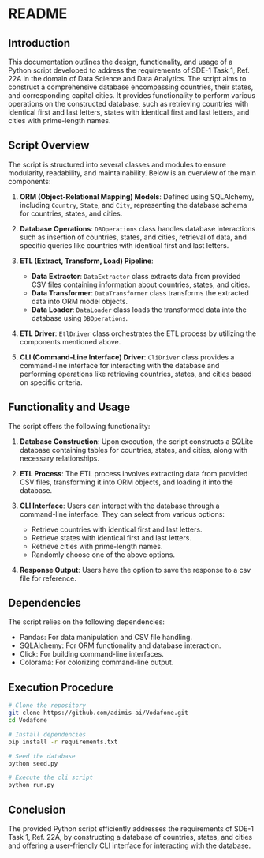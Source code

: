 # README

## Introduction
This documentation outlines the design, functionality, and usage of a Python script developed to address the requirements of SDE-1 Task 1, Ref. 22A in the domain of Data Science and Data Analytics. The script aims to construct a comprehensive database encompassing countries, their states, and corresponding capital cities. It provides functionality to perform various operations on the constructed database, such as retrieving countries with identical first and last letters, states with identical first and last letters, and cities with prime-length names.

## Script Overview
The script is structured into several classes and modules to ensure modularity, readability, and maintainability. Below is an overview of the main components:

1. **ORM (Object-Relational Mapping) Models**: Defined using SQLAlchemy, including `Country`, `State`, and `City`, representing the database schema for countries, states, and cities.

2. **Database Operations**: `DBOperations` class handles database interactions such as insertion of countries, states, and cities, retrieval of data, and specific queries like countries with identical first and last letters.

3. **ETL (Extract, Transform, Load) Pipeline**:
   - **Data Extractor**: `DataExtractor` class extracts data from provided CSV files containing information about countries, states, and cities.
   - **Data Transformer**: `DataTransformer` class transforms the extracted data into ORM model objects.
   - **Data Loader**: `DataLoader` class loads the transformed data into the database using `DBOperations`.

4. **ETL Driver**: `EtlDriver` class orchestrates the ETL process by utilizing the components mentioned above.

5. **CLI (Command-Line Interface) Driver**: `CliDriver` class provides a command-line interface for interacting with the database and performing operations like retrieving countries, states, and cities based on specific criteria.

## Functionality and Usage
The script offers the following functionality:

1. **Database Construction**: Upon execution, the script constructs a SQLite database containing tables for countries, states, and cities, along with necessary relationships.

2. **ETL Process**: The ETL process involves extracting data from provided CSV files, transforming it into ORM objects, and loading it into the database.

3. **CLI Interface**: Users can interact with the database through a command-line interface. They can select from various options:
   - Retrieve countries with identical first and last letters.
   - Retrieve states with identical first and last letters.
   - Retrieve cities with prime-length names.
   - Randomly choose one of the above options.

4. **Response Output**: Users have the option to save the response to a csv file for reference.

## Dependencies
The script relies on the following dependencies:
- Pandas: For data manipulation and CSV file handling.
- SQLAlchemy: For ORM functionality and database interaction.
- Click: For building command-line interfaces.
- Colorama: For colorizing command-line output.

## Execution Procedure

```bash
# Clone the repository
git clone https://github.com/adimis-ai/Vodafone.git
cd Vodafone

# Install dependencies
pip install -r requirements.txt

# Seed the database
python seed.py

# Execute the cli script
python run.py
```

## Conclusion
The provided Python script efficiently addresses the requirements of SDE-1 Task 1, Ref. 22A, by constructing a database of countries, states, and cities and offering a user-friendly CLI interface for interacting with the database.